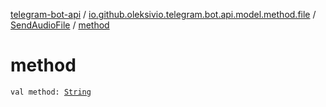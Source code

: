 [telegram-bot-api](../../index.md) / [io.github.oleksivio.telegram.bot.api.model.method.file](../index.md) / [SendAudioFile](index.md) / [method](./method.md)

# method

`val method: `[`String`](https://kotlinlang.org/api/latest/jvm/stdlib/kotlin/-string/index.html)
